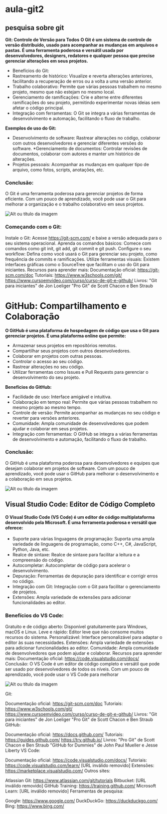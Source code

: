 # aula-git2
## pesquisa sobre git
**Git: Controle de Versão para Todos**
**O Git é um sistema de controle de versão distribuído, usado para acompanhar as mudanças em arquivos e pastas. É uma ferramenta poderosa e versátil usada por desenvolvedores, designers, redatores e qualquer pessoa que precise gerenciar alterações em seus projetos.**

* Benefícios do Git:
* Rastreamento de histórico: Visualize e reverta alterações anteriores, facilitando a recuperação de erros ou a volta a uma versão anterior.
* Trabalho colaborativo: Permite que várias pessoas trabalhem no mesmo projeto, mesmo que não estejam no mesmo local.
* Gerenciamento de ramificações: Crie e alterne entre diferentes ramificações do seu projeto, permitindo experimentar novas ideias sem afetar o código principal.
* Integração com ferramentas: O Git se integra a várias ferramentas de desenvolvimento e automação, facilitando o fluxo de trabalho.

**Exemplos de uso do Git:**
* Desenvolvimento de software: Rastrear alterações no código, colaborar com outros desenvolvedores e gerenciar diferentes versões do software.
*Gerenciamento de documentos: Controlar revisões de documentos, colaborar com autores e manter um histórico de alterações.
* Projetos pessoais: Acompanhar as mudanças em qualquer tipo de arquivo, como fotos, scripts, anotações, etc.
### Conclusão:
O Git é uma ferramenta poderosa para gerenciar projetos de forma eficiente. Com um pouco de aprendizado, você pode usar o Git para melhorar a organização e o trabalho colaborativo em seus projetos.

![Alt ou título da imagem](https://res.cloudinary.com/practicaldev/image/fetch/s--vzQ0tWSp--/c_limit%2Cf_auto%2Cfl_progressive%2Cq_auto%2Cw_880/https://dev-to-uploads.s3.amazonaws.com/uploads/articles/wvtwxpf35ic622e22i4f.png)

### Começando com o Git:

Instale o Git: Acesse https://git-scm.com/ e baixe a versão adequada para o seu sistema operacional.
Aprenda os comandos básicos: Comece com comandos como git init, git add, git commit e git push.
Configure o seu workflow: Defina como você usará o Git para gerenciar seu projeto, como frequência de commits e ramificações.
Utilize ferramentas visuais: Existem interfaces gráficas como o SourceTree que facilitam o uso do Git para iniciantes.
Recursos para aprender mais:
Documentação oficial: https://git-scm.com/doc
Tutoriais:
https://www.w3schools.com/git/
https://www.cursoemvideo.com/curso/curso-de-git-e-github/
Livros:
"Git para iniciantes" de Jon Loeliger
"Pro Git" de Scott Chacon e Ben Straub

# GitHub: Compartilhamento e Colaboração
**O GitHub é uma plataforma de hospedagem de código que usa o Git para gerenciar projetos. É uma plataforma online que permite:**

* Armazenar seus projetos em repositórios remotos.
* Compartilhar seus projetos com outros desenvolvedores.
* Colaborar em projetos com outras pessoas.
* Controlar o acesso ao seu código.
* Rastrear alterações no seu código.
* Utilizar ferramentas como Issues e Pull Requests para gerenciar o desenvolvimento do seu projeto.
  
**Benefícios do GitHub:**

* Facilidade de uso: Interface amigável e intuitiva.
* Colaboração em tempo real: Permite que várias pessoas trabalhem no mesmo projeto ao mesmo tempo.
* Controle de versão: Permite acompanhar as mudanças no seu código e reverter para versões anteriores.
* Comunidade: Ampla comunidade de desenvolvedores que podem ajudar e colaborar em seus projetos.
* Integração com ferramentas: O GitHub se integra a várias ferramentas de desenvolvimento e automação, facilitando o fluxo de trabalho.

### Conclusão:
O GitHub é uma plataforma poderosa para desenvolvedores e equipes que desejam colaborar em projetos de software. Com um pouco de aprendizado, você pode usar o GitHub para melhorar o desenvolvimento e a colaboração em seus projetos.



![Alt ou título da imagem](https://beecrowd.io/wp-content/uploads/2022/08/Beecrowd-Agosto-6-02-larger.png)



## Visual Studio Code: Editor de Código Completo

#### O Visual Studio Code (VS Code) é um editor de código multiplataforma desenvolvido pela Microsoft. É uma ferramenta poderosa e versátil que oferece:

* Suporte para várias linguagens de programação: Suporta uma ampla variedade de linguagens de programação, como C++, C#, JavaScript, Python, Java, etc.
* Realce de sintaxe: Realce de sintaxe para facilitar a leitura e a compreensão do código.
* Autocompletar: Autocompletar de código para acelerar o desenvolvimento.
* Depuração: Ferramentas de depuração para identificar e corrigir erros no código.
* Integração com Git: Integração com o Git para facilitar o gerenciamento de projetos.
* Extensões: Ampla variedade de extensões para adicionar funcionalidades ao editor.

  
### Benefícios do VS Code:

Gratuito e de código aberto: Disponível gratuitamente para Windows, macOS e Linux.
Leve e rápido: Editor leve que não consome muitos recursos do sistema.
Personalizável: Interface personalizável para adaptar o editor às suas necessidades.
Extensões: Ampla variedade de extensões para adicionar funcionalidades ao editor.
Comunidade: Ampla comunidade de desenvolvedores que podem ajudar e colaborar.
Recursos para aprender mais:
Documentação oficial: https://code.visualstudio.com/docs/
Conclusão:
O VS Code é um editor de código completo e versátil que pode ser usado por desenvolvedores de todos os níveis. Com um pouco de aprendizado, você pode usar o VS Code para melhorar

![Alt ou título da imagem](https://encrypted-tbn0.gstatic.com/images?q=tbn:ANd9GcSVxehoM-rU56fgM_FXT64f0icx4NJ7mZPXTQaQ9eG1hg&s)

Git:

Documentação oficial: https://git-scm.com/doc
Tutoriais:
https://www.w3schools.com/git/
https://www.cursoemvideo.com/curso/curso-de-git-e-github/
Livros:
"Git para iniciantes" de Jon Loeliger
"Pro Git" de Scott Chacon e Ben Straub
GitHub:

Documentação oficial: https://docs.github.com/
Tutoriais:
https://guides.github.com/
https://try.github.io/
Livros:
"Pro Git" de Scott Chacon e Ben Straub
"GitHub for Dummies" de John Paul Mueller e Jesse Liberty
VS Code:

Documentação oficial: https://code.visualstudio.com/docs/
Tutoriais:
https://code.visualstudio.com/learn/
[URL inválido removido]
Extensões: https://marketplace.visualstudio.com/
Outros sites:

Atlassian Git: https://www.atlassian.com/git/tutorials
Bitbucket: [URL inválido removido]
GitHub Training: https://training.github.com/
Microsoft Learn: [URL inválido removido]
Ferramentas de pesquisa:

Google: https://www.google.com/
DuckDuckGo: https://duckduckgo.com/
Bing: https://www.bing.com/
